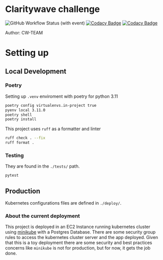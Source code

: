 # Claritywave challenge
![GitHub Workflow Status (with event)](https://img.shields.io/github/actions/workflow/status/enfasis/cw_django_dev/ec2.yml?label=Workflow)
[![Codacy Badge](https://app.codacy.com/project/badge/Grade/bd9cd7f2b3404a1b84a7bf17c1ab9d4d)](https://app.codacy.com/gh/enfasis/cw_django_dev/dashboard?utm_source=gh&utm_medium=referral&utm_content=&utm_campaign=Badge_grade)
[![Codacy Badge](https://app.codacy.com/project/badge/Coverage/bd9cd7f2b3404a1b84a7bf17c1ab9d4d)](https://app.codacy.com/gh/enfasis/cw_django_dev/dashboard?utm_source=gh&utm_medium=referral&utm_content=&utm_campaign=Badge_coverage)


Author: CW-TEAM

# Setting up 

## Local Development

### Poetry
Setting up `.venv` enviroment with poetry for python 3.11
```sh
poetry config virtualenvs.in-project true
pyenv local 3.11.0
poetry shell 
poetry install 
```

This project uses `ruff` as a formatter and linter
``` sh
ruff check . --fix
ruff format .
```

### Testing
They are found in the `./tests/` path.
``` sh
pytest
```

## Production 
Kubernetes configurations files are defined in `./deploy/`.

### About the current deployment
This project is deployed in an EC2 Instance running kubernetes cluster using [minikube](https://minikube.sigs.k8s.io/docs/) with a Postgres Database.
There are some security group rules to access the kubernetes cluster server and the app deployed. Given that this is a toy deployment there are some security and best practices concerns like `minikube` is not for production, but for now, it gets the job done. 
